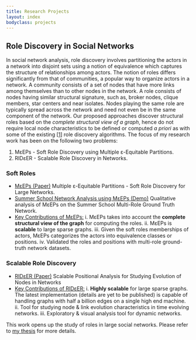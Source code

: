```yaml
---
title: Research Projects
layout: index
bodyclass: projects
---
```


Role Discovery in Social Networks
---------------------------------
In social network analysis, role discovery involves partitioning the actors in a network into disjoint sets using a notion of equivalence which captures the structure of relationships among actors. The notion of roles differs significantly from that of communities, a popular way to organize actors in a network. A community consists of a set of nodes that have more links among themselves than to other nodes in the network. A role consists of nodes having similar structural signature, such as, broker nodes, clique members, star centers and near isolates. Nodes playing the same role are typically spread across the network and need not even be in the same component of the network. Our proposed approaches discover structural roles based on the <i>complete structural view of a graph</i>, hence do not require local node characteristics to be defined or computed <i>a priori</i> as with some of the existing \[[1]\] role discovery algorithms.
 The focus of my research work has been on the following two problems:

1. M&epsilon;EPs - Soft Role Discovery using Multiple &epsilon;-Equitable Partitions.
2. RID&epsilon;ER - Scalable Role Discovery in Networks.


### Soft Roles

* [M&epsilon;EPs (Paper)](https://www.dropbox.com/s/mw590lpgre5bxiq/meeps.pdf?dl=0) <span>Multiple &epsilon;-Equitable Partitions - Soft Role Discovery for Large Networks.</span>
* [Summer School Network Analysis using M&epsilon;EPs (Demo)](http://randomsurfer.in/summer.html) <span>Qualitative analysis of M&epsilon;EPs on the Summer School Multi-Role Ground Truth Network.</span>
* [Key Contributions of M&epsilon;EPs:]() <span>i. M&epsilon;EPs takes into account the <b>complete structural view of the graph</b> for computing the roles.</span> <span>ii. M&epsilon;EPs is <b>scalable</b> to large sparse graphs.</span> <span>iii. Given the soft roles memberships of actors, M&epsilon;EPs categorizes the actors into equivalence classes or positions.</span> <span>iv. Validated the roles and positions with multi-role ground-truth network datasets.</span>

### Scalable Role Discovery
* [RID&epsilon;ER (Paper)](http://randomsurfer.in/resources/gupte_SDM_MNG_14.pdf) <span>Scalable Positional Analysis for Studying Evolution of Nodes in Networks</span>
* [Key Contributions of RID&epsilon;ER:]() <span>i. <b>Highly scalable</b> for large sparse graphs. The latest implementation (details are yet to be published) is capable of handling graphs with half a billion edges on a single high end machine.</span> <span>ii. Tool for studying node & link evolution characteristics in time evolving networks.</span> <span>iii. Exploratory & visual analysis tool for dynamic networks. </span>

This work opens up the study of roles in large social networks. Please refer to [my thesis](http://randomsurfer.in/resources/thesis_PVG.pdf) for more details.


[1]: http://www.cs.cmu.edu/~dkoutra/papers/12-kdd-recursiverole.pdf "Henderson <i>et al.</i>, RolX: Structural Role Extraction & Mining in Large Graphs. SIGKDD 2012."


